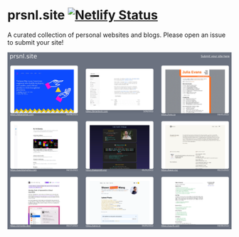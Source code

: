 # prsnl.site [![Netlify Status](https://api.netlify.com/api/v1/badges/47d737a2-aac8-421e-af82-bf5f0855febf/deploy-status)](https://app.netlify.com/sites/angry-bhaskara-369fef/deploys)

A curated collection of personal websites and blogs. Please open an issue to submit your site!

<img src="./prsnlsite.png">
